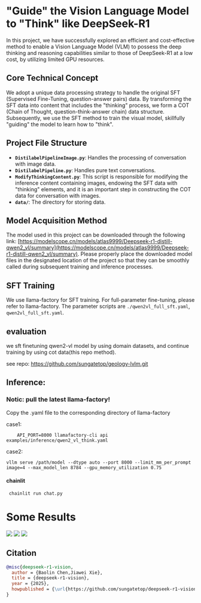 # "Guide" the Vision Language Model to "Think" like DeepSeek-R1

In this project, we have successfully explored an efficient and cost-effective method to enable a Vision Language Model (VLM) to possess the deep thinking and reasoning capabilities similar to those of DeepSeek-R1 at a low cost, by utilizing limited GPU resources.

## Core Technical Concept
We adopt a unique data processing strategy to handle the original SFT (Supervised Fine-Tuning, question-answer pairs) data. By transforming the SFT data into content that includes the "thinking" process, we form a COT (Chain of Thought, question-think-answer chain) data structure. Subsequently, we use the SFT method to train the visual model, skillfully "guiding" the model to learn how to "think".

## Project File Structure
- **`DistilabelPipelineImage.py`**: Handles the processing of conversation with image data.
- **`DistilabelPipeline.py`**: Handles pure text conversations.
- **`ModifyThinkingContent.py`**: This script is responsible for modifying the inference content containing images, endowing the SFT data with "thinking" elements, and it is an important step in constructing the COT data for conversation with images.
- **`data/`**: The directory for storing data.

## Model Acquisition Method
The model used in this project can be downloaded through the following link: [https://modelscope.cn/models/atlas9999/Deepseek-r1-distill-qwen2_vl/summary](https://modelscope.cn/models/atlas9999/Deepseek-r1-distill-qwen2_vl/summary). Please properly place the downloaded model files in the designated location of the project so that they can be smoothly called during subsequent training and inference processes.

## SFT Training
We use llama-factory for SFT training. For full-parameter fine-tuning, please refer to llama-factory. The parameter scripts are `./qwen2vl_full_sft.yaml`, `qwen2vl_full_sft.yaml`.

## evaluation
we sft finetuning qwen2-vl model by using domain datasets, and continue training by using cot data(this repo method).

see repo: https://github.com/sungatetop/geology-lvlm.git

## Inference:
### Notic: pull the latest llama-factory!
Copy the .yaml file to the corresponding directory of llama-factory

case1:
```
    API_PORT=8000 llamafactory-cli api examples/inference/qwen2_vl_think.yaml
```

case2:
```
vllm serve /path/model --dtype auto --port 8000 --limit_mm_per_prompt image=4 --max_model_len 8784 --gpu_memory_utilization 0.75
```
#### chainlit
```
 chainlit run chat.py 
```

# Some Results


<image src="./assets/demo4.png" />

<image src="./assets/demo5.png" />

<image src="./assets/demo6.png" /> 

## Citation

```bibtex
@misc{deepseek-r1-vision,
  author = {Baolin Chen,Jiawei Xie},
  title = {deepseek-r1-vision},
  year = {2025},
  howpublished = {\url{https://github.com/sungatetop/deepseek-r1-vision.git}}
}
```